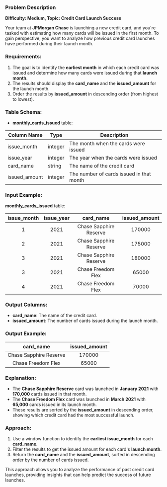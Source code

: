 ### Problem Description

**Difficulty: Medium, Topic: Credit Card Launch Success**

Your team at **JPMorgan Chase** is launching a new credit card, and you're tasked with estimating how many cards will be issued in the first month. To gain perspective, you want to analyze how previous credit card launches have performed during their launch month.

### Requirements:
1. The goal is to identify the **earliest month** in which each credit card was issued and determine how many cards were issued during that **launch month**.
2. The results should display the **card_name** and the **issued_amount** for the launch month.
3. Order the results by **issued_amount** in descending order (from highest to lowest).

### Table Schema:

- **monthly_cards_issued** table:

| Column Name    | Type    | Description                            |
|----------------|---------|----------------------------------------|
| issue_month    | integer | The month when the cards were issued    |
| issue_year     | integer | The year when the cards were issued     |
| card_name      | string  | The name of the credit card             |
| issued_amount  | integer | The number of cards issued in that month|

### Input Example:

**monthly_cards_issued** table:

| issue_month | issue_year | card_name             | issued_amount |
|:-----------:|:----------:|:---------------------:|:-------------:|
| 1           | 2021       | Chase Sapphire Reserve| 170000        |
| 2           | 2021       | Chase Sapphire Reserve| 175000        |
| 3           | 2021       | Chase Sapphire Reserve| 180000        |
| 3           | 2021       | Chase Freedom Flex    | 65000         |
| 4           | 2021       | Chase Freedom Flex    | 70000         |

### Output Columns:
- **card_name**: The name of the credit card.
- **issued_amount**: The number of cards issued during the launch month.

### Output Example:

| card_name             | issued_amount |
|:---------------------:|:-------------:|
| Chase Sapphire Reserve| 170000        |
| Chase Freedom Flex    | 65000         |

### Explanation:
- The **Chase Sapphire Reserve** card was launched in **January 2021** with **170,000** cards issued in that month.
- The **Chase Freedom Flex** card was launched in **March 2021** with **65,000** cards issued in its launch month.
- These results are sorted by the **issued_amount** in descending order, showing which credit card had the most successful launch.

### Approach:
1. Use a window function to identify the **earliest issue_month** for each **card_name**.
2. Filter the results to get the issued amount for each card's **launch month**.
3. Return the **card_name** and the **issued_amount**, sorted in descending order by the number of cards issued.

This approach allows you to analyze the performance of past credit card launches, providing insights that can help predict the success of future launches.

